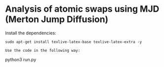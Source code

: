 # Analysis of atomic swaps using MJD (Merton Jump Diffusion)
Install the dependencies:
```
sudo apt-get install texlive-latex-base texlive-latex-extra -y

Use the code in the following way:
```
python3 run.py
